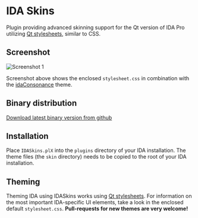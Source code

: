 IDA Skins
=========

Plugin providing advanced skinning support for the Qt version of IDA Pro utilizing [Qt stylesheets](http://qt-project.org/doc/qt-4.7/stylesheet.html), similar to CSS.

## Screenshot
![Screenshot 1](https://raw.githubusercontent.com/athre0z/ida-skins/master/media/screenshots/screencap1.png)

Screenshot above shows the enclosed `stylesheet.css` in combination with the [idaConsonance](https://github.com/eugeneching/ida-consonance) theme.

## Binary distribution
[Download latest binary version from github](https://github.com/athre0z/ida-skins/releases/latest)

## Installation
Place `IDASkins.plX` into the `plugins` directory of your IDA installation. The theme files (the `skin` directory) needs to be copied to the root of your IDA installation.

## Theming
Theming IDA using IDASkins works using [Qt stylesheets](http://qt-project.org/doc/qt-4.8/stylesheet.html). For information on the most important IDA-specific UI elements, take a look in the enclosed default `stylesheet.css`. **Pull-requests for new themes are very welcome!**
